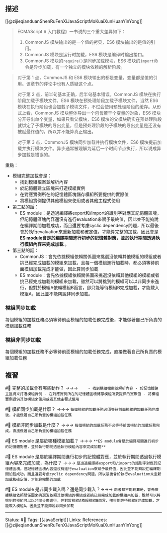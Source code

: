 ## 描述

[[@zijieqianduanShenRuFenXiJavaScriptMoKuaiXunHuanYinYong]]
> ECMAScript 6 入门教程》一书说的三个重大差异如下：
> 1.  CommonJS 模块输出的是一个值的拷贝，ES6 模块输出的是值的引用。  
> 2.  CommonJS 模块是运行时加载，ES6 模块是编译时输出接口。  
> 3.  CommonJS 模块的`require()`是同步加载模块，ES6 模块的`import`命令是异步加载，有一个独立的模块依赖的解析阶段。  
    
> 对于第 1 点，CommonJS 和 ES6 模块输出的都是变量，变量都是值的引用。该章节的评论中也有人质疑这个点。
> 
> 对于第 2 点，前半句基本正确，后半句基本错误。CommonJS 模块在执行阶段加载子模块文件，ES6 模块在预处理阶段加载子模块文件，当然 ES6 模块在执行阶段也会加载子模块文件，不过会使用预处理阶段的缓存。从形式上看，CommonJS 模块整体导出一个包含若干个变量的对象，ES6 模块分开导出单个变量，如果只看父模块，ES6 模块的父模块确实在预处理阶段就绑定了子模块的导出变量，但是预处理阶段的子模块的导出变量是还没有被赋最终值的，所以并不能算真正输出。
> 
> 对于第 3 点，CommonJS 模块同步加载并执行模块文件，ES6 模块提前加载并执行模块文件。异步通常被理解为延后一个时间节点执行，所以说成异步加载是错误的。


重點：
- 模組完整加載會是：
	- 找到模組檔案並解析內容
	- 於記憶體建立區塊來打造模組實例
	- 在對應實例所在的記憶體區塊儲存模組所要提供的實際值
	- 將模組實例提供其他模組來使用或者其他主程式使用
- 第二點的話：
	- ES module：是透過編譯將export和/import的識別字對應其記憶體區塊，但記憶體區塊內容還沒有進行evaluation來賦予最終值，因此並不能夠說在編譯期間加載成功，而且還要考慮cyclic dependency問題，所以最後會於執行evaluation來重新加載和確定值，才能算完整的加載，因此會是 **ES module會是於編譯期間進行初步的記憶體對應，並於執行期間透過執行模組內容來完成加載** 。
- 第三點的話：
	- CommonJS：會先依據模組依賴關係圖來挑選沒依賴其他模組的模組或者挑已經完成加載的模組來加載，且每一個模組進行加載時，都必須等待前面模組加載完成才能做，因此算同步加載
	- ES module：會先依據模組依賴關係圖來挑選沒依賴其他模組的模組或者挑已經完成加載的模組來加載，雖然可以將挑到的模組可以以非同步來進行，但對於模組A依賴模組B而言，卻只能等待模組B完成加載，才能載入模組A，因此並不能夠說非同步加載。

### 模組同步加載
每個模組的加載任務必須等待前面模組的加載任務完成後，才能做著自己所負責的模組加載任務

### 模組非同步加載
每個模組的加載任務不必等待前面模組的加載任務完成，直接做著自己所負責的模組加載任務

## 複習

#🧠 完整的加載會有哪些動作？ ->->-> `	- 找到模組檔案並解析內容 - 於記憶體建立區塊來打造模組實例 - 在對應實例所在的記憶體區塊儲存模組所要提供的實際值 - 將模組實例提供其他模組來使用或者其他主程式使用`

#🧠 模組同步加載是什麼？ ->->-> `每個模組的加載任務必須等待前面模組的加載任務完成後，才能做著自己所負責的模組加載任務`

#🧠  模組非同步加載是什麼？ ->->-> `每個模組的加載任務不必等待前面模組的加載任務完成，直接做著自己所負責的模組加載任務`

#🧠 ES module 是屬於哪種模組加載？ ->->-> ` **ES module會是於編譯期間進行初步的記憶體對應，並於執行期間透過執行模組內容來完成加載** `

#🧠 ES module 是屬於編譯期間進行初步的記憶體對應，並於執行期間透過執行模組內容來完成加載，為什麼？ ->->-> `是透過編譯將export和/import的識別字對應其記憶體區塊，但記憶體區塊內容還沒有進行evaluation來賦予最終值，因此並不能夠說在編譯期間加載成功，而且還要考慮cyclic dependency問題，所以最後會於執行evaluation來重新加載和確定值，才能算完整的加載`

#🧠 ES module 是非同步載入嗎？還是同步載入？->->-> `兩者都不能夠算是，會先依據模組依賴關係圖來挑選沒依賴其他模組的模組或者挑已經完成加載的模組來加載，雖然可以將挑到的模組可以以非同步來進行，但對於模組A依賴模組B而言，卻只能等待模組B完成加載，才能載入模組A，因此並不能夠說非同步加載`

---
Status: #🌱 
Tags:
[[JavaScript]]
Links:
References:
[[@zijieqianduanShenRuFenXiJavaScriptMoKuaiXunHuanYinYong]]